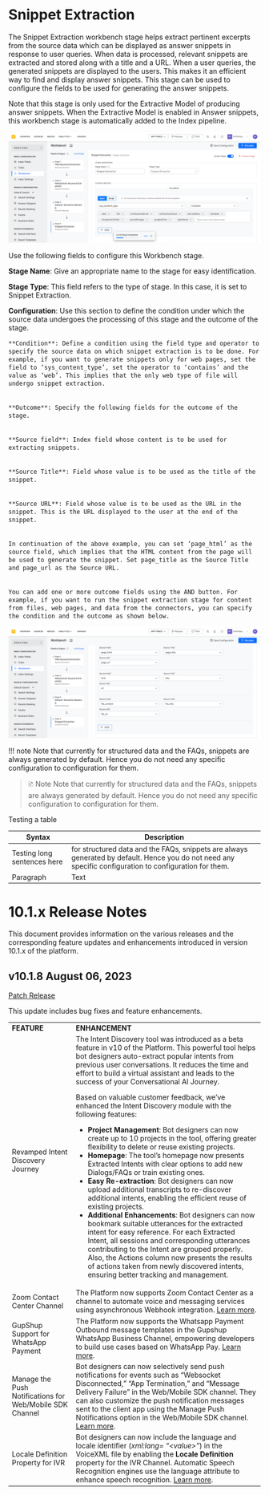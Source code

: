 # Snippet Extraction

The Snippet Extraction workbench stage helps extract pertinent excerpts from the source data which can be displayed as answer snippets in response to user queries. When data is processed, relevant snippets are extracted and stored along with a title and a URL. When a user queries, the generated snippets are displayed to the users.  This makes it an efficient way to find and display answer snippets. This stage can be used to configure the fields to be used for generating the answer snippets. 

Note that this stage is only used for the Extractive Model of producing answer snippets. When the Extractive Model is enabled in Answer snippets, this workbench stage is automatically added to the Index pipeline. 

![alt_text](images/answersnippets1.png "image_tooltip")

Use the following fields to configure this Workbench stage.

**Stage Name**: Give an appropriate name to the stage for easy identification.

**Stage Type**: This field refers to the type of stage. In this case, it is set to Snippet Extraction.

**Configuration**: Use this section to define the condition under which the source data undergoes the processing of this stage and the outcome of the stage.

    **Condition**: Define a condition using the field type and operator to specify the source data on which snippet extraction is to be done. For example, if you want to generate snippets only for web pages, set the field to ‘sys_content_type’, set the operator to ‘contains’ and the value as ‘web’. This implies that the only web type of file will undergo snippet extraction.  


    **Outcome**: Specify the following fields for the outcome of the stage. 


    **Source field**: Index field whose content is to be used for extracting snippets.


    **Source Title**: Field whose value is to be used as the title of the snippet.


    **Source URL**: Field whose value is to be used as the URL in the snippet. This is the URL displayed to the user at the end of the snippet. 


    In continuation of the above example, you can set ‘page_html’ as the source field, which implies that the HTML content from the page will be used to generate the snippet. Set page_title as the Source Title and page_url as the Source URL.   


    You can add one or more outcome fields using the AND button. For example, if you want to run the snippet extraction stage for content from files, web pages, and data from the connectors, you can specify the condition and the outcome as shown below. 

![alt_text](images/answersnippets2.png "image_tooltip")

!!! note
       Note that currently for structured data and the FAQs, snippets are always generated by default. Hence you do not need any specific configuration to configuration for them.

> 🗈 Note
    Note that currently for structured data and the FAQs, snippets are always generated by default. Hence you do not need any specific configuration to configuration for them.

Testing a table

| Syntax      | Description |
| ----------- | ----------- |
| Testing long sentences here        | for structured data and the FAQs, snippets are always generated by default. Hence you do not need any specific configuration to configuration for them.        |
| Paragraph   | Text        |



# **10.1.x Release Notes**

This document provides information on the various releases and the corresponding feature updates and enhancements introduced in version 10.1.x of the platform.

## v10.1.8 August 06, 2023

<span style="text-decoration:underline;">Patch Release</span>

This update includes bug fixes and feature enhancements.


<table>
  <tr>
   <td><strong>FEATURE</strong>
   </td>
   <td><strong>ENHANCEMENT</strong>
   </td>
  </tr>
  <tr>
   <td>Revamped Intent Discovery Journey
   </td>
   <td>The Intent Discovery tool was introduced as a beta feature in v10 of the Platform. This powerful tool helps bot designers auto-extract popular intents from previous user conversations. It reduces the time and effort to build a virtual assistant and leads to the success of your Conversational AI Journey.
<p>
Based on valuable customer feedback, we’ve enhanced the Intent Discovery module with the following features:
<ul>

<li><strong>Project Management</strong>: Bot designers can now create up to 10 projects in the tool, offering greater flexibility to delete or reuse existing projects.

<li><strong>Homepage</strong>: The tool’s homepage now presents Extracted Intents with clear options to add new Dialogs/FAQs or train existing ones.

<li><strong>Easy Re-extraction</strong>: Bot designers can now upload additional transcripts to re-discover additional intents, enabling the efficient reuse of existing projects.

<li><strong>Additional Enhancements</strong>: Bot designers can now bookmark suitable utterances for the extracted intent for easy reference. For each Extracted Intent, all sessions and corresponding utterances contributing to the Intent are grouped properly. Also, the Actions column now presents the results of actions taken from newly discovered intents, ensuring better tracking and management.
</li>
</ul>
   </td>
  </tr>
  <tr>
   <td>Zoom Contact Center Channel
   </td>
   <td>The Platform now supports Zoom Contact Center as a channel to automate voice and messaging services using asynchronous Webhook integration. <a href="https://developer.kore.ai/docs/bots/channel-enablement/adding-the-zoom-contact-center-channel/">Learn more</a>.
   </td>
  </tr>
  <tr>
   <td>GupShup Support for WhatsApp Payment
   </td>
   <td>The Platform now supports the Whatsapp Payment Outbound message templates in the Gupshup WhatsApp Business Channel, empowering developers to build use cases based on WhatsApp Pay. <a href="https://developer.kore.ai/docs/bots/channel-enablement/adding-the-whatsapp-business-messaging-channel/#Support_for_WhatsApp_Pay">Learn more</a>.
   </td>
  </tr>
  <tr>
   <td>Manage the Push Notifications for Web/Mobile SDK Channel
   </td>
   <td>Bot designers can now selectively send push notifications for events such as “Websocket Disconnected,” “App Termination,” and “Message Delivery Failure” in the Web/Mobile SDK channel. They can also customize the push notification messages sent to the client app using the Manage Push Notifications option in the Web/Mobile SDK channel. <a href="https://developer.kore.ai/docs/bots/channel-enablement/adding-the-webmobile-client-channel/">Learn more</a>.
   </td>
  </tr>
  <tr>
   <td>Locale Definition Property for IVR
   </td>
   <td>Bot designers can now include the language and locale identifier (<em>xml:lang= “&lt;value>”</em>) in the VoiceXML file by enabling the <strong>Locale Definition</strong> property for the IVR Channel. Automatic Speech Recognition engines use the language attribute to enhance speech recognition. <a href="https://developer.kore.ai/docs/bots/bot-builder-tool/dialog-task/voice-call-properties/#Dialog_Node_Settings">Learn more</a>.
   </td>
  </tr>
</table>